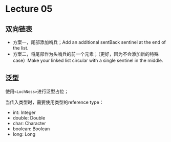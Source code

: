# Lecture 05

## 双向链表

* 方案一，尾部添加哨兵；Add an additional sentBack sentinel at the end of the list.
* 方案二，将尾部作为头哨兵的前一个元素；（更好，因为不会添加新的特殊case）Make your linked list circular with a single sentinel in the middle.

## 泛型

使用`<LochNess>`进行泛型占位；

当传入类型时，需要使用类型的reference type：

* int: Integer
* double: Double
* char: Character
* boolean: Boolean
* long: Long

